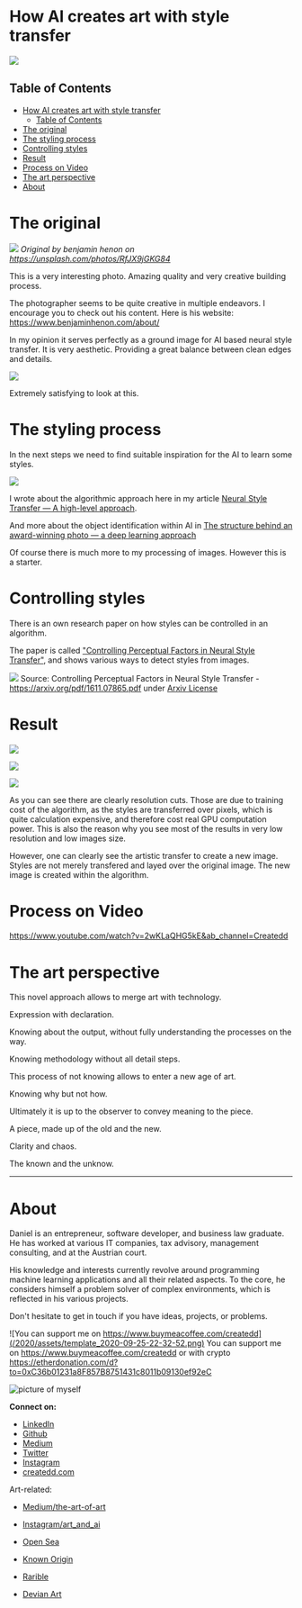 # How AI creates art with style transfer

![](../assets/analyzingArtAndAi_2020-12-25-11-06-44.png)


## Table of Contents

- [How AI creates art with style transfer](#how-ai-creates-art-with-style-transfer)
  - [Table of Contents](#table-of-contents)
- [The original](#the-original)
- [The styling process](#the-styling-process)
- [Controlling styles](#controlling-styles)
- [Result](#result)
- [Process on Video](#process-on-video)
- [The art perspective](#the-art-perspective)
- [About](#about)


# The original

![](../assets/analyzingArtAndAi_2020-12-25-11-20-46.png)
*Original by benjamin henon on https://unsplash.com/photos/RfJX9jGKG84*

This is a very interesting photo. Amazing quality and very creative building process.

The photographer seems to be quite creative in multiple endeavors. I encourage you to check out his content. Here is his website: https://www.benjaminhenon.com/about/

In my opinion it serves perfectly as a ground image for AI based neural style transfer. It is very aesthetic. Providing a great balance between clean edges and details.

![](../assets/analyzingArtAndAi_2020-12-25-11-28-07.png)

Extremely satisfying to look at this.

# The styling process

In the next steps we need to find suitable inspiration for the AI to learn some styles.

![](../assets/searchStyles.gif)

I wrote about the algorithmic approach here in my article [Neural Style Transfer — A high-level approach](https://towardsdatascience.com/neural-style-transfer-a-high-level-approach-250d4414c56b).

And more about the object identification within AI in [The structure behind an award-winning photo — a deep learning approach](https://towardsdatascience.com/the-essence-behind-an-award-winning-photo-an-ai-approach-f044d908d412)

Of course there is much more to my processing of images. However this is a starter.

# Controlling styles

There is an own research paper on how styles can be controlled in an algorithm.

The paper is called ["Controlling Perceptual Factors in Neural Style Transfer"](https://arxiv.org/pdf/1611.07865.pdf), and shows various ways to detect styles from images.

![](../assets/analyzingArtAndAi_2020-12-26-10-49-33.png)
Source: Controlling Perceptual Factors in Neural Style Transfer - https://arxiv.org/pdf/1611.07865.pdf under [Arxiv License](https://arxiv.org/help/license)


# Result

![](../assets/analyzingArtAndAi_2020-12-25-11-06-44.png)

![](../assets/analyzingArtAndAi_2020-12-25-12-03-32.png)

![](../assets/analyzingArtAndAi_2020-12-26-10-34-49.png)

As you can see there are clearly resolution cuts. Those are due to training cost of the algorithm, as the styles are transferred over pixels, which is quite calculation expensive, and therefore cost real GPU computation power. This is also the reason why you see most of the results in very low resolution and low images size.

However, one can clearly see the artistic transfer to create a new image. Styles are not merely transfered and layed over the original image. The new image is created within the algorithm.

# Process on Video

https://www.youtube.com/watch?v=2wKLaQHG5kE&ab_channel=Createdd


# The art perspective

This novel approach allows to merge art with technology.

Expression with declaration.

Knowing about the output, without fully understanding the processes on the way.

Knowing methodology without all detail steps.

This process of not knowing allows to enter a new age of art.

Knowing why but not how.

Ultimately it is up to the observer to convey meaning to the piece.

A piece, made up of the old and the new.

Clarity and chaos.

The known and the unknow.



---

# About

Daniel is an entrepreneur, software developer, and business law graduate. He has worked at various IT companies, tax advisory, management consulting, and at the Austrian court.

His knowledge and interests currently revolve around programming machine learning applications and all their related aspects. To the core, he considers himself a problem solver of complex environments, which is reflected in his various projects.

Don't hesitate to get in touch if you have ideas, projects, or problems.

![You can support me on https://www.buymeacoffee.com/createdd](/2020/assets/template_2020-09-25-22-32-52.png)
You can support me on https://www.buymeacoffee.com/createdd or with crypto https://etherdonation.com/d?to=0xC36b01231a8F857B8751431c8011b09130ef92eC


![picture of myself](https://avatars2.githubusercontent.com/u/22077628?s=460&v=4)

**Connect on:**
- [LinkedIn](https://www.linkedin.com/in/createdd)
- [Github](https://github.com/Createdd)
- [Medium](https://medium.com/@createdd)
- [Twitter](https://twitter.com/_createdd)
- [Instagram](https://www.instagram.com/create.dd/)
- [createdd.com](https://www.createdd.com/)

Art-related:
- [Medium/the-art-of-art](https://medium.com/the-art-of-art)
- [Instagram/art_and_ai](https://www.instagram.com/art_and_ai/)

- [Open Sea](https://opensea.io/accounts/createdd )
- [Known Origin](https://knownorigin.io/profile/0xC36b01231a8F857B8751431c8011b09130ef92eC)
- [Rarible](https://app.rarible.com/createdd/collectibles)
- [Devian Art](https://www.deviantart.com/createdd1010/)

<!-- Written by Daniel Deutsch -->